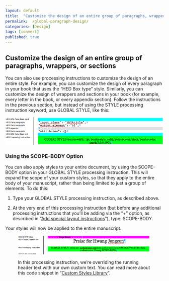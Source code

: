 ```yaml
---
layout: default
title:  "Customize the design of an entire group of paragraphs, wrappers, or sections"
permalink:  /global-paragraph-design/
categories: [Design]
tags: [convert]
published: true
---
```


<section data-type="chapter" class="hsecchapter" data-hederis-type="hsecchapter" id="global-paragraph-design" data-pi-attrs="id: global-paragraph-design; data-tags: convert;" role="doc-chapter" data-tags="convert" data-author-name=" " data-book-title=" " title="Customize the design of an entire group of paragraphs, wrappers, or sections"><h1 data-hederis-type="hblkchaptitle" class="hblkchaptitle" id="pz46D5vtZ">Customize the design of an entire group of paragraphs, wrappers, or sections</h1><p class="hblkp" data-hederis-type="hblkp" id="pxz8ERsPG">You can also use processing instructions to customize the design of an entire style. For example, you can customize the design of every paragraph in your book that uses the &#8220;HED Box type&#8221; style. Similarly, you can customize the design of wrappers and sections in your book (for example, every letter in the book, or every appendix section). Follow the instructions in the previous section, but instead of using the STYLE processing instruction keyword, use GLOBAL STYLE, like this:</p><img data-hederis-type="hblkimg" class="hblkimg" id="pTuh1YkxV" src="/images/globalstyle.png" data-img-src="globalstyle.png"/><section class="hwprsubsection" data-hederis-type="hwprsubsection" id="pDNB6NnUo" data-type="subsection" title="Using the SCOPE-BODY Option"><h1 data-hederis-type="hblktitle" class="hblktitle" id="pKq3yOC3p">Using the SCOPE-BODY Option</h1><p class="hblkp" data-hederis-type="hblkp" id="p7SfOB6yj">You can also apply styles to your entire document, by using the SCOPE-BODY option in your GLOBAL STYLE processing instruction. This will expand the scope of your custom styles, so that they apply to the entire body of your manuscript, rather than being limited to just a group of elements. To do this:</p><ol class="hwprnumlist" data-hederis-type="hwprnumlist" id="ppBM5sw1w"><li class="hblkoli" data-hederis-type="hblkoli" id="liD5hiWqay"><p class="hblkoli" data-hederis-type="hblklip" id="pRYG65U1L">Type your GLOBAL STYLE processing instruction, as described above.</p></li><li class="hblkoli" data-hederis-type="hblkoli" id="lioc5UNZRX"><p class="hblkoli" data-hederis-type="hblklip" id="pMbKPoEF6">At the very end of this processing instruction (but before any additional processing instructions that you&#8217;ll be adding via the &#8220;+&#8221; option, as described in &#8220;<a href="{% post_url 2020-08-05-36-Addspeciallayoutinstructions %}" data-hederis-type="hspana" id="pqvOwBRBH"><span class="Hyperlink" data-hederis-type="hspnspan" id="ptxxJiOM5">Add special layout instructions</span></a>&#8221;), type: SCOPE-BODY.</p></li></ol><p class="hblkp" data-hederis-type="hblkp" id="pWaQRSwts">Your styles will now be applied to the entire manuscript.</p><figure class="hwprfig" data-hederis-type="hwprfig" id="pEefU8YQo"><img data-hederis-type="hblkimg" class="hblkimg" id="p6TCgY1bM" src="/images/globalscopebody.png" data-img-src="globalscopebody.png"/><p class="hblkcaption" data-hederis-type="hblkcaption" id="prmV6rpZO">In this processing instruction, we&#8217;re overriding the running header text with our own custom text. You can read more about this code snippet in &#8220;<a href="{% post_url 2020-08-05-68-CustomCodeLibrary %}" data-hederis-type="hspana" id="poKhtS2SB"><span class="Hyperlink" data-hederis-type="hspnspan" id="psEpnpbWj">Custom Styles Library</span></a>&#8221;.</p></figure></section></section>